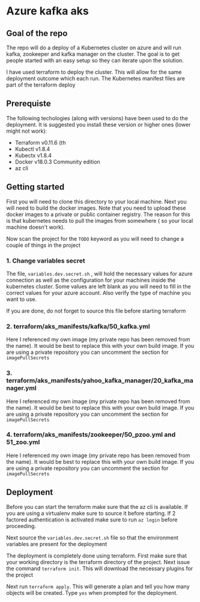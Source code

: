 # Azure kafka aks

## Goal of the repo
The repo will do a deploy of a Kubernetes cluster on azure and will run kafka, zookeeper and kafka manager on the cluster.
The goal is to get people started with an easy setup so they can iterate upon the solution.

I have used terraform to deploy the cluster. This will allow for the same deployment outcome which each run.
The Kubernetes manifest files are part of the terraform deploy


## Prerequiste
The following techologies (along with versions) have been used to do the deployment. It is suggested you install these version or higher ones (lower might not work):

* Terraform v0.11.6 (th
* Kubectl v1.8.4
* Kubectx v1.8.4
* Docker v18.0.3 Community edition
* az cli

## Getting started
First you will need to clone this directory to your local machine.
Next you will need to build the docker images. Note that you need to upload these docker images to a private or public container registry.
The reason for this is that kubernetes needs to pull the images from somewhere ( so your local machine doesn't work).

Now scan the project for the `TODO` keyword as you will need to change a couple of things in the project

### 1. Change variables secret
The file, `variables.dev.secret.sh` , will hold the necessary values for azure connection as well as the configuration for your machines inside the kubernetes cluster.
Some values are left blank as you will need to fill in the correct values for your azure account.
Also verify the type of machine you want to use.

If you are done, do not forget to source this file before starting terraform

### 2. terraform/aks_manifests/kafka/50_kafka.yml
Here I referenced my own image (my private repo has been removed from the name).
It would be best to replace this with your own build image.
If you are using a private repository you can uncomment the section for `imagePullSecrets`

### 3. terraform/aks_manifests/yahoo_kafka_manager/20_kafka_manager.yml
Here I referenced my own image (my private repo has been removed from the name).
It would be best to replace this with your own build image.
If you are using a private repository you can uncomment the section for `imagePullSecrets`

### 4. terraform/aks_manifests/zookeeper/50_pzoo.yml and 51_zoo.yml
Here I referenced my own image (my private repo has been removed from the name).
It would be best to replace this with your own build image.
If you are using a private repository you can uncomment the section for `imagePullSecrets`

## Deployment

Before you can start the terraform make sure that the az cli is available. If you are using a virtualenv make sure to source it before starting.
If 2 factored authentication is activated make sure to run `az login` before proceeding.

Next source the `variables.dev.secret.sh` file so that the environment variables are present for the deployment

The deployment is completely done using terraform.
First make sure that your working directory is the terraform directory of the project.
Next issue the command `terraform init`.
This will download the necessary plugins for the project

Next run `terraform apply`. This will generate a plan and tell you how many objects will be created.
Type `yes` when prompted for the deployment.
